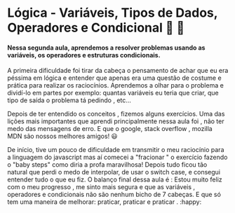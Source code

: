 
# Lógica - Variáveis, Tipos de Dados, Operadores e Condicional :rocket: :star2:

#### Nessa segunda aula, aprendemos a resolver problemas usando as variáveis, os operadores e estruturas condicionais. 

A primeira dificuldade foi tirar da cabeça o pensamento de achar que eu era péssima em lógica e entender que apenas era uma questão de costume e prática para realizar os raciocínios. Aprendemos a olhar para o problema e dividí-lo em partes por exemplo: quantas variáveis eu teria que criar, que tipo de saída o problema tá pedindo , etc...  

Depois de ter entendido os conceitos , fizemos alguns exercícios. Uma das lições mais importantes que aprendi principalmente nessa aula foi , não ter medo das mensagens de erro. E que  o google, stack overflow , mozilla MDN são nossos melhores amigos! :smiley:

De início, tive um pouco de dificuldade em transmitir o meu raciocínio para a linguagem do javascript mas aí comecei a "fracionar " o exercício fazendo o "baby steps" como diria a profa maravilhosa! Depois tudo ficou tão natural que perdi o medo de interpolar, de usar o switch case, e consegui entender tudo o que eu fiz. O balanço final dessa aula é : Estou muito feliz com o meu progresso , me sinto mais segura e que as variáveis , operadores e condicionais não são nenhum bicho de 7 cabeças. E que só tem uma maneira de melhorar: praticar, praticar e praticar . :happy:
















